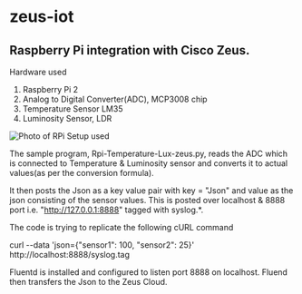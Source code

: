 # zeus-iot

## Raspberry Pi integration with Cisco Zeus.

Hardware used

1. Raspberry Pi 2
2. Analog to Digital Converter(ADC), MCP3008 chip
3. Temperature Sensor LM35
4. Luminosity Sensor, LDR

![Photo of RPi Setup used](https://raw.githubusercontent.com/yindolia/zeus-iot/master/Images/Rpi-Setup-Zeuss.png?token=AGL3okm1dzsM1qLrZzi99aTlkMdGPuz0ks5W79FwwA%3D%3D)

The sample program, Rpi-Temperature-Lux-zeus.py, reads the ADC which is connected to Temperature & Luminosity sensor and converts it to actual values(as per the conversion formula).

It then posts the Json as a key value pair with key = "Json" and value as the json consisting of the sensor values. This is posted over localhost & 8888 port i.e. "http://127.0.0.1:8888" tagged with syslog.*. 

The code is trying to replicate the following cURL command

curl --data 'json={"sensor1": 100, "sensor2": 25}' http://localhost:8888/syslog.tag

Fluentd is installed and configured to listen port 8888 on localhost. Fluend then transfers the Json to the Zeus Cloud.
